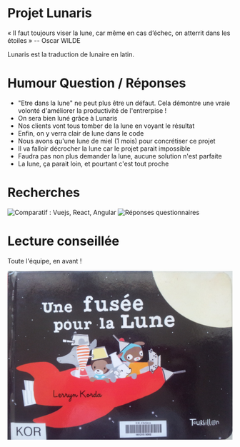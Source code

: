 # Projet Lunaris

« Il faut toujours viser la lune, car même en cas d’échec, on atterrit dans les étoiles »
-- Oscar WILDE

Lunaris est la traduction de lunaire en latin. 


# Humour Question / Réponses

- "Etre dans la lune" ne peut plus être un défaut. Cela démontre une vraie volonté d'améliorer la productivité de l'entrerpise !
- On sera bien luné grâce à Lunaris
- Nos clients vont tous tomber de la lune en voyant le résultat
- Enfin, on y verra clair de lune dans le code
- Nous avons qu'une lune de miel (1 mois)  pour concrétiser ce projet
- Il va falloir décrocher la lune car le projet parait impossible
- Faudra pas non plus demander la lune, aucune solution n'est parfaite
- La lune, ça parait loin, et pourtant c'est tout proche

# Recherches

![Comparatif : Vuejs, React, Angular](https://docs.zoho.com/file/5j7aqe18432a5e6a9410da9968cd88667ef92)
![Réponses questionnaires](https://docs.zoho.com/sheet/open/5mzbl8e23756df50b499cbf4fcc73f968988b/sheets/Feuille1/ranges/C3)

# Lecture conseillée

Toute l'équipe, en avant  !

![alt text](images/lecture.jpg)